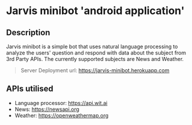 # Jarvis minibot 'android application'


## Description
Jarvis minibot is a simple bot that uses natural language processing to analyze the users' question and respond with data about the subject from 3rd Party APIs.
The currently supported subjects are News and Weather.
> Server Deployment url: https://jarvis-minibot.herokuapp.com


## APIs utilised
- Language processor: https://api.wit.ai
- News: https://newsapi.org
- Weather: https://openweathermap.org
